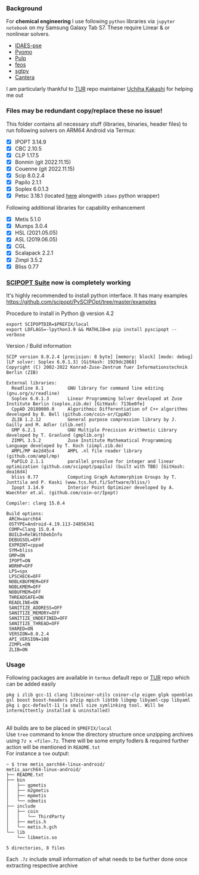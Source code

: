 ### Background
For **chemical engineering** I use following `python` libraries via `jupyter notebook` on my Samsung Galaxy Tab S7. These require Linear & or nonlinear solvers.
- [IDAES-pse](https://github.com/IDAES/idaes-pse)
- [Pyomo](https://github.com/Pyomo/pyomo)
- [Pulp](https://github.com/coin-or/pulp)
- [feos](https://github.com/feos-org/feos)
- [sgtpy](https://github.com/gustavochm/sgtpy)
- [Cantera](https://github.com/Cantera/cantera)

I am particularly thankful to [TUR](https://github.com/termux-user-repository/tur) repo maintainer [Uchiha Kakashi](https://github.com/licy183) for helping me out<br>
### Files may be redundant copy/replace these no issue!
This folder contains all necessary stuff (libraries, binaries, header files) to run following solvers on ARM64 Android via Termux:
- [x] IPOPT 3.14.9
- [x] CBC 2.10.5
- [x] CLP 1.17.5
- [x] Bonmin (git 2022.11.15)
- [x] Couenne (git 2022.11.15)
- [x] Scip 8.0.2.4
- [x] Papilo 2.1.1
- [x] Soplex 6.0.1.3
- [x] Petsc 3.18.1 (located [here](https://github.com/defencedog/arm64-Android-Termux-Builds/tree/main/idaes) alongwith `idaes` python wrapper)

Following additional libraries for capability enhancement

- [x] Metis 5.1.0
- [x] Mumps 3.0.4
- [x] HSL (2021.05.05)
- [x] ASL (2019.06.05)
- [x] CGL 
- [x] Scalapack 2.2.1
- [x] Zimpl 3.5.2
- [x] Bliss 0.77

### [SCIPOPT Suite](https://www.scipopt.org/) now is completely working
It's highly recommended to install python interface. It has many examples
https://github.com/scipopt/PySCIPOpt/tree/master/examples

Procedure to install in Python @ version 4.2

```
export SCIPOPTDIR=$PREFIX/local
export LDFLAGS=-lpython3.9 && MATHLIB=m pip install pyscipopt --verbose
```
Version / Build information
```
SCIP version 8.0.2.4 [precision: 8 byte] [memory: block] [mode: debug] [LP solver: Soplex 6.0.1.3] [GitHash: 1929dc2868]
Copyright (C) 2002-2022 Konrad-Zuse-Zentrum fuer Informationstechnik Berlin (ZIB)

External libraries:
  Readline 8.1         GNU library for command line editing (gnu.org/s/readline)
  Soplex 6.0.1.3       Linear Programming Solver developed at Zuse Institute Berlin (soplex.zib.de) [GitHash: 713be0fe]
  CppAD 20180000.0     Algorithmic Differentiation of C++ algorithms developed by B. Bell (github.com/coin-or/CppAD)
  ZLIB 1.2.12          General purpose compression library by J. Gailly and M. Adler (zlib.net)
  GMP 6.2.1            GNU Multiple Precision Arithmetic Library developed by T. Granlund (gmplib.org)
  ZIMPL 3.5.2          Zuse Institute Mathematical Programming Language developed by T. Koch (zimpl.zib.de)
  AMPL/MP 4e2d45c4     AMPL .nl file reader library (github.com/ampl/mp)
  PaPILO 2.1.1         parallel presolve for integer and linear optimization (github.com/scipopt/papilo) (built with TBB) [GitHash: dea16d4]
  bliss 0.77           Computing Graph Automorphism Groups by T. Junttila and P. Kaski (www.tcs.hut.fi/Software/bliss/)
  Ipopt 3.14.9         Interior Point Optimizer developed by A. Waechter et.al. (github.com/coin-or/Ipopt)

Compiler: clang 15.0.4

Build options:
 ARCH=aarch64
 OSTYPE=Android-4.19.113-24856341
 COMP=Clang 15.0.4
 BUILD=RelWithDebInfo
 DEBUGSOL=OFF
 EXPRINT=cppad
 SYM=bliss
 GMP=ON
 IPOPT=ON
 WORHP=OFF
 LPS=spx
 LPSCHECK=OFF
 NOBLKBUFMEM=OFF
 NOBLKMEM=OFF
 NOBUFMEM=OFF
 THREADSAFE=ON
 READLINE=ON
 SANITIZE_ADDRESS=OFF
 SANITIZE_MEMORY=OFF
 SANITIZE_UNDEFINED=OFF
 SANITIZE_THREAD=OFF
 SHARED=ON
 VERSION=8.0.2.4
 API_VERSION=108
 ZIMPL=ON
 ZLIB=ON
```

### Usage
Following packages are available in `termux` default repo or [TUR](https://github.com/termux-user-repository/tur) repo which can be added easily 
```
pkg i zlib gcc-11 clang libcoinor-utils coinor-clp eigen glpk openblas gsl boost boost-headers p7zip mpich libtbb libgmp libyaml-cpp libyaml
pkg i gcc-default-11 (a small size symlinking tool. Will be intermittently installed & uninstalled)
```
<br>All builds are to be placed in `$PREFIX/local`<br>
Use `tree` command to know the directory structure once unzipping archives using `7z x <file>.7z`. There will be some empty fodlers & required further action will be mentioned in `README.txt`<br>
For instance a `tee` output:
```
~ $ tree metis_aarch64-linux-android/
metis_aarch64-linux-android/
├── README.txt
├── bin
│   ├── gpmetis
│   ├── m2gmetis
│   ├── mpmetis
│   └── ndmetis
├── include
│   ├── coin
│   │   └── ThirdParty
│   ├── metis.h
│   └── metis.h.gch
└── lib
    └── libmetis.so

5 directories, 8 files
```
Each `.7z` include small information of what needs to be further done once extracting respective archive
